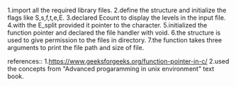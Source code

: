 1.import all the required library files.
2.define the structure and initialize the flags like S,s,f,t,e,E.
3.declared Ecount to display the levels in the input file.
4.with the E_split provided it pointer to the character.
5.initialized the function pointer and declared the file handler with void.
6.the structure is used to give permission to the files in directory.
7.the function takes three arguments to print the file path and size of file.

references::
1.https://www.geeksforgeeks.org/function-pointer-in-c/
2.used the concepts from  "Advanced progaramming in unix environment" text book.

